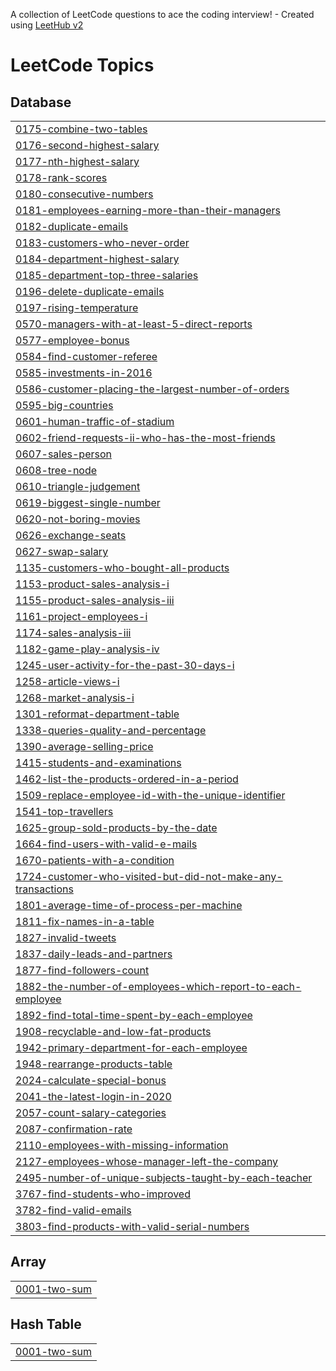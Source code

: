 A collection of LeetCode questions to ace the coding interview! - Created using [LeetHub v2](https://github.com/arunbhardwaj/LeetHub-2.0)
<!---LeetCode Topics Start-->
# LeetCode Topics
## Database
|  |
| ------- |
| [0175-combine-two-tables](https://github.com/Sahana-Chaudhary/SQL/tree/master/0175-combine-two-tables) |
| [0176-second-highest-salary](https://github.com/Sahana-Chaudhary/SQL/tree/master/0176-second-highest-salary) |
| [0177-nth-highest-salary](https://github.com/Sahana-Chaudhary/SQL/tree/master/0177-nth-highest-salary) |
| [0178-rank-scores](https://github.com/Sahana-Chaudhary/SQL/tree/master/0178-rank-scores) |
| [0180-consecutive-numbers](https://github.com/Sahana-Chaudhary/SQL/tree/master/0180-consecutive-numbers) |
| [0181-employees-earning-more-than-their-managers](https://github.com/Sahana-Chaudhary/SQL/tree/master/0181-employees-earning-more-than-their-managers) |
| [0182-duplicate-emails](https://github.com/Sahana-Chaudhary/SQL/tree/master/0182-duplicate-emails) |
| [0183-customers-who-never-order](https://github.com/Sahana-Chaudhary/SQL/tree/master/0183-customers-who-never-order) |
| [0184-department-highest-salary](https://github.com/Sahana-Chaudhary/SQL-LeetCode/tree/master/0184-department-highest-salary) |
| [0185-department-top-three-salaries](https://github.com/Sahana-Chaudhary/SQL/tree/master/0185-department-top-three-salaries) |
| [0196-delete-duplicate-emails](https://github.com/Sahana-Chaudhary/SQL-LeetCode/tree/master/0196-delete-duplicate-emails) |
| [0197-rising-temperature](https://github.com/Sahana-Chaudhary/SQL/tree/master/0197-rising-temperature) |
| [0570-managers-with-at-least-5-direct-reports](https://github.com/Sahana-Chaudhary/SQL-LeetCode/tree/master/0570-managers-with-at-least-5-direct-reports) |
| [0577-employee-bonus](https://github.com/Sahana-Chaudhary/SQL/tree/master/0577-employee-bonus) |
| [0584-find-customer-referee](https://github.com/Sahana-Chaudhary/SQL/tree/master/0584-find-customer-referee) |
| [0585-investments-in-2016](https://github.com/Sahana-Chaudhary/SQL/tree/master/0585-investments-in-2016) |
| [0586-customer-placing-the-largest-number-of-orders](https://github.com/Sahana-Chaudhary/SQL/tree/master/0586-customer-placing-the-largest-number-of-orders) |
| [0595-big-countries](https://github.com/Sahana-Chaudhary/SQL/tree/master/0595-big-countries) |
| [0601-human-traffic-of-stadium](https://github.com/Sahana-Chaudhary/SQL/tree/master/0601-human-traffic-of-stadium) |
| [0602-friend-requests-ii-who-has-the-most-friends](https://github.com/Sahana-Chaudhary/SQL/tree/master/0602-friend-requests-ii-who-has-the-most-friends) |
| [0607-sales-person](https://github.com/Sahana-Chaudhary/SQL/tree/master/0607-sales-person) |
| [0608-tree-node](https://github.com/Sahana-Chaudhary/SQL/tree/master/0608-tree-node) |
| [0610-triangle-judgement](https://github.com/Sahana-Chaudhary/SQL/tree/master/0610-triangle-judgement) |
| [0619-biggest-single-number](https://github.com/Sahana-Chaudhary/SQL-LeetCode/tree/master/0619-biggest-single-number) |
| [0620-not-boring-movies](https://github.com/Sahana-Chaudhary/SQL/tree/master/0620-not-boring-movies) |
| [0626-exchange-seats](https://github.com/Sahana-Chaudhary/SQL-LeetCode/tree/master/0626-exchange-seats) |
| [0627-swap-salary](https://github.com/Sahana-Chaudhary/SQL/tree/master/0627-swap-salary) |
| [1135-customers-who-bought-all-products](https://github.com/Sahana-Chaudhary/SQL-LeetCode/tree/master/1135-customers-who-bought-all-products) |
| [1153-product-sales-analysis-i](https://github.com/Sahana-Chaudhary/SQL/tree/master/1153-product-sales-analysis-i) |
| [1155-product-sales-analysis-iii](https://github.com/Sahana-Chaudhary/SQL-LeetCode/tree/master/1155-product-sales-analysis-iii) |
| [1161-project-employees-i](https://github.com/Sahana-Chaudhary/SQL-LeetCode/tree/master/1161-project-employees-i) |
| [1174-sales-analysis-iii](https://github.com/Sahana-Chaudhary/SQL/tree/master/1174-sales-analysis-iii) |
| [1182-game-play-analysis-iv](https://github.com/Sahana-Chaudhary/SQL-LeetCode/tree/master/1182-game-play-analysis-iv) |
| [1245-user-activity-for-the-past-30-days-i](https://github.com/Sahana-Chaudhary/SQL/tree/master/1245-user-activity-for-the-past-30-days-i) |
| [1258-article-views-i](https://github.com/Sahana-Chaudhary/SQL/tree/master/1258-article-views-i) |
| [1268-market-analysis-i](https://github.com/Sahana-Chaudhary/SQL-LeetCode/tree/master/1268-market-analysis-i) |
| [1301-reformat-department-table](https://github.com/Sahana-Chaudhary/SQL/tree/master/1301-reformat-department-table) |
| [1338-queries-quality-and-percentage](https://github.com/Sahana-Chaudhary/SQL/tree/master/1338-queries-quality-and-percentage) |
| [1390-average-selling-price](https://github.com/Sahana-Chaudhary/SQL/tree/master/1390-average-selling-price) |
| [1415-students-and-examinations](https://github.com/Sahana-Chaudhary/SQL/tree/master/1415-students-and-examinations) |
| [1462-list-the-products-ordered-in-a-period](https://github.com/Sahana-Chaudhary/SQL-LeetCode/tree/master/1462-list-the-products-ordered-in-a-period) |
| [1509-replace-employee-id-with-the-unique-identifier](https://github.com/Sahana-Chaudhary/SQL-LeetCode/tree/master/1509-replace-employee-id-with-the-unique-identifier) |
| [1541-top-travellers](https://github.com/Sahana-Chaudhary/SQL/tree/master/1541-top-travellers) |
| [1625-group-sold-products-by-the-date](https://github.com/Sahana-Chaudhary/SQL/tree/master/1625-group-sold-products-by-the-date) |
| [1664-find-users-with-valid-e-mails](https://github.com/Sahana-Chaudhary/SQL/tree/master/1664-find-users-with-valid-e-mails) |
| [1670-patients-with-a-condition](https://github.com/Sahana-Chaudhary/SQL/tree/master/1670-patients-with-a-condition) |
| [1724-customer-who-visited-but-did-not-make-any-transactions](https://github.com/Sahana-Chaudhary/SQL/tree/master/1724-customer-who-visited-but-did-not-make-any-transactions) |
| [1801-average-time-of-process-per-machine](https://github.com/Sahana-Chaudhary/SQL/tree/master/1801-average-time-of-process-per-machine) |
| [1811-fix-names-in-a-table](https://github.com/Sahana-Chaudhary/SQL/tree/master/1811-fix-names-in-a-table) |
| [1827-invalid-tweets](https://github.com/Sahana-Chaudhary/SQL/tree/master/1827-invalid-tweets) |
| [1837-daily-leads-and-partners](https://github.com/Sahana-Chaudhary/SQL/tree/master/1837-daily-leads-and-partners) |
| [1877-find-followers-count](https://github.com/Sahana-Chaudhary/SQL/tree/master/1877-find-followers-count) |
| [1882-the-number-of-employees-which-report-to-each-employee](https://github.com/Sahana-Chaudhary/SQL/tree/master/1882-the-number-of-employees-which-report-to-each-employee) |
| [1892-find-total-time-spent-by-each-employee](https://github.com/Sahana-Chaudhary/SQL/tree/master/1892-find-total-time-spent-by-each-employee) |
| [1908-recyclable-and-low-fat-products](https://github.com/Sahana-Chaudhary/SQL/tree/master/1908-recyclable-and-low-fat-products) |
| [1942-primary-department-for-each-employee](https://github.com/Sahana-Chaudhary/SQL/tree/master/1942-primary-department-for-each-employee) |
| [1948-rearrange-products-table](https://github.com/Sahana-Chaudhary/SQL/tree/master/1948-rearrange-products-table) |
| [2024-calculate-special-bonus](https://github.com/Sahana-Chaudhary/SQL/tree/master/2024-calculate-special-bonus) |
| [2041-the-latest-login-in-2020](https://github.com/Sahana-Chaudhary/SQL/tree/master/2041-the-latest-login-in-2020) |
| [2057-count-salary-categories](https://github.com/Sahana-Chaudhary/SQL/tree/master/2057-count-salary-categories) |
| [2087-confirmation-rate](https://github.com/Sahana-Chaudhary/SQL/tree/master/2087-confirmation-rate) |
| [2110-employees-with-missing-information](https://github.com/Sahana-Chaudhary/SQL/tree/master/2110-employees-with-missing-information) |
| [2127-employees-whose-manager-left-the-company](https://github.com/Sahana-Chaudhary/SQL/tree/master/2127-employees-whose-manager-left-the-company) |
| [2495-number-of-unique-subjects-taught-by-each-teacher](https://github.com/Sahana-Chaudhary/SQL/tree/master/2495-number-of-unique-subjects-taught-by-each-teacher) |
| [3767-find-students-who-improved](https://github.com/Sahana-Chaudhary/SQL-LeetCode/tree/master/3767-find-students-who-improved) |
| [3782-find-valid-emails](https://github.com/Sahana-Chaudhary/SQL/tree/master/3782-find-valid-emails) |
| [3803-find-products-with-valid-serial-numbers](https://github.com/Sahana-Chaudhary/SQL/tree/master/3803-find-products-with-valid-serial-numbers) |
## Array
|  |
| ------- |
| [0001-two-sum](https://github.com/Sahana-Chaudhary/SQL/tree/master/0001-two-sum) |
## Hash Table
|  |
| ------- |
| [0001-two-sum](https://github.com/Sahana-Chaudhary/SQL/tree/master/0001-two-sum) |
<!---LeetCode Topics End-->